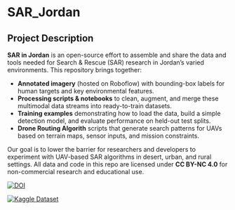 # SAR_Jordan
## Project Description

**SAR in Jordan** is an open-source effort to assemble and share the data and tools needed for Search & Rescue (SAR) research in Jordan’s varied environments. This repository brings together:
- **Annotated imagery** (hosted on Roboflow) with bounding-box labels for human targets and key environmental features.  
- **Processing scripts & notebooks** to clean, augment, and merge these multimodal data streams into ready-to-train datasets.  
- **Training examples** demonstrating how to load the data, build a simple detection model, and evaluate performance on held-out test splits.
- **Drone Routing Algorith** scripts that generate search patterns for UAVs based on terrain maps, sensor inputs, and mission constraints.

Our goal is to lower the barrier for researchers and developers to experiment with UAV-based SAR algorithms in desert, urban, and rural settings. All data and code in this repo are licensed under **CC BY-NC 4.0** for non-commercial research and educational use.  

[![DOI](https://zenodo.org/badge/DOI/10.5281/zenodo.15427787.svg)](https://doi.org/10.5281/zenodo.15427786)

 
[![Kaggle Dataset](https://img.shields.io/badge/Kaggle-Dataset-blue?logo=kaggle)](https://www.kaggle.com/datasets/baraaalkilani/sar-jordan)

